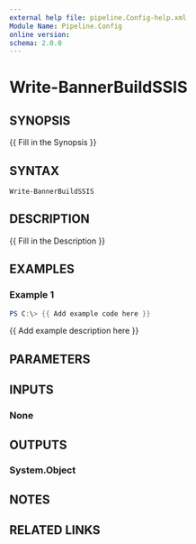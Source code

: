 ```yaml
---
external help file: pipeline.Config-help.xml
Module Name: Pipeline.Config
online version:
schema: 2.0.0
---
```


# Write-BannerBuildSSIS

## SYNOPSIS
{{ Fill in the Synopsis }}

## SYNTAX

```
Write-BannerBuildSSIS
```

## DESCRIPTION
{{ Fill in the Description }}

## EXAMPLES

### Example 1
```powershell
PS C:\> {{ Add example code here }}
```

{{ Add example description here }}

## PARAMETERS

## INPUTS

### None

## OUTPUTS

### System.Object
## NOTES

## RELATED LINKS
